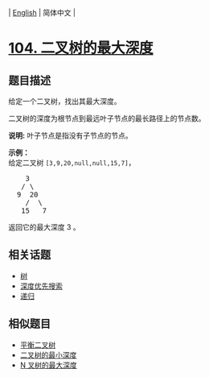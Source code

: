 
| [English](README.md) | 简体中文 |

# [104. 二叉树的最大深度](https://leetcode-cn.com/problems/maximum-depth-of-binary-tree/)

## 题目描述

<p>给定一个二叉树，找出其最大深度。</p>

<p>二叉树的深度为根节点到最远叶子节点的最长路径上的节点数。</p>

<p><strong>说明:</strong>&nbsp;叶子节点是指没有子节点的节点。</p>

<p><strong>示例：</strong><br>
给定二叉树 <code>[3,9,20,null,null,15,7]</code>，</p>

<pre>    3
   / \
  9  20
    /  \
   15   7</pre>

<p>返回它的最大深度&nbsp;3 。</p>


## 相关话题

- [树](https://leetcode-cn.com/tag/tree)
- [深度优先搜索](https://leetcode-cn.com/tag/depth-first-search)
- [递归](https://leetcode-cn.com/tag/recursion)

## 相似题目

- [平衡二叉树](../balanced-binary-tree/README.md)
- [二叉树的最小深度](../minimum-depth-of-binary-tree/README.md)
- [N 叉树的最大深度](../maximum-depth-of-n-ary-tree/README.md)
